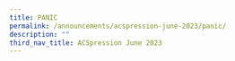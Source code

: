 ```yaml
---
title: PANIC
permalink: /announcements/acspression-june-2023/panic/
description: ""
third_nav_title: ACSpression June 2023
---
```

